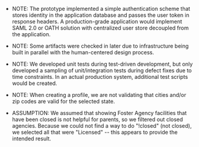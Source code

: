 * NOTE: The prototype implemented a simple authentication scheme that stores identity in the application database and passes the user token in response headers. A production-grade application  would implement SAML 2.0 or OATH solution with centralized user store decoupled from the application.

* NOTE: Some artifacts were checked in later due to infrastructure being built in parallel with the human-centered design process.

* NOTE: We developed unit tests during test-driven development, but only developed a sampling of unit/integration tests during defect fixes due to time constraints. In an actual production system, additional test scripts would be created.

* NOTE: When creating a profile, we are not validating that cities and/or zip codes are valid for the selected state.

* ASSUMPTION: We assumed that showing Foster Agency facilities that have been closed is not helpful for parents, so we filtered out closed agencies. Because we could not find a way to do "!closed" (not closed), we selected all that were "Licensed" -- this appears to provide the intended result.
